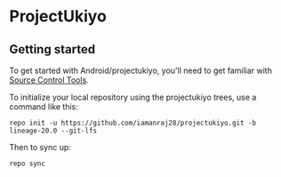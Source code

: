 ProjectUkiyo
===========

Getting started
---------------

To get started with Android/projectukiyo, you'll need to get familiar with [Source Control Tools](https://source.android.com/setup/develop).

To initialize your local repository using the projectukiyo trees, use a command like this:
```
repo init -u https://github.com/iamanraj28/projectukiyo.git -b lineage-20.0 --git-lfs
```
Then to sync up:
```
repo sync
```


